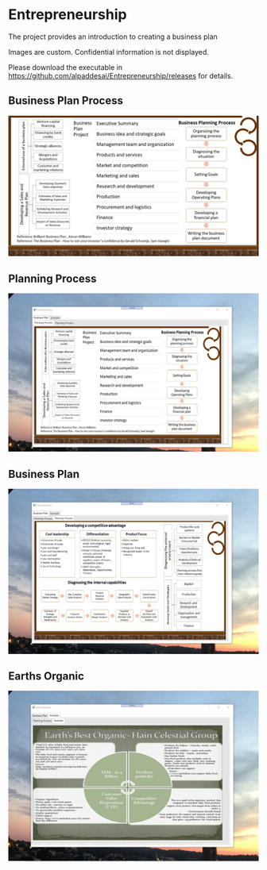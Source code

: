 # Entrepreneurship 

The project provides an introduction to creating a business plan

Images are custom. Confidential information is not displayed.

Please download the executable in https://github.com/alpaddesai/Entrepreneurship/releases for details.

## Business Plan Process
![image](BusinessPlanProcess.jpg)

## Planning Process
![image](BusinessPlanningProcess.png)

## Business Plan 
![image](BusinessPlan.png)

## Earths Organic 
![image](EarthsOrganicHainCelestialGroup.png)
